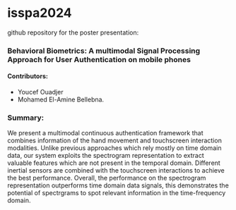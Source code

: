 # isspa2024
github repository for the poster presentation:
### Behavioral Biometrics: A multimodal Signal Processing Approach for User Authentication on mobile phones
#### Contributors:
- Youcef Ouadjer
- Mohamed El-Amine Bellebna.

### Summary:
We present a multimodal continuous authentication framework that combines information of the hand movement and touchscreen interaction modalities. Unlike previous approaches which rely mostly on time domain data, our system exploits the spectrogram representation to extract valuable features which are not present in the temporal domain. Different inertial sensors are combined with the touchscreen interactions to achieve the best performance. Overall, the performance on the spectrogram representation outperforms time domain data signals, this demonstrates the potential of spectrgrams to spot relevant information in the time-frequency domain. 

